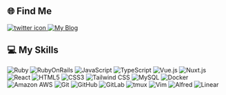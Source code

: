 <h2 align="left">🌐 Find Me</h2>
<p align="left">
  <a href="https://twitter.com/FujiwaraDairy" target="_blank">
    <img alt="twitter icon" src="https://img.shields.io/badge/Twitter-1DA1F2?style=for-the-badge&logo=twitter&logoColor=white" />
  </a>
  <a href="https://entertainment-diary.com/" target="_blank">
    <img alt="My Blog" src="https://img.shields.io/badge/My%20Blog-FFA500?style=for-the-badge&logoColor=white" />
  </a>
</p>

<h2 align="left">💻 My Skills</h2>
<p align="left">
  <img alt="Ruby" src="https://img.shields.io/badge/Ruby-CC342D?style=for-the-badge&logo=Ruby&logoColor=white" />
  <img alt="RubyOnRails" src="https://img.shields.io/badge/Ruby_on_Rails-CC0000?style=for-the-badge&logo=Ruby+on+Rails&logoColor=white" />
  <img alt="JavaScript" src="https://img.shields.io/badge/JavaScript-F7DF1E?style=for-the-badge&logo=javascript&logoColor=black" />
  <img alt="TypeScript" src="https://img.shields.io/badge/TypeScript-007ACC?style=for-the-badge&logo=typescript&logoColor=white" />
  <img alt="Vue.js" src="https://img.shields.io/badge/Vue.js-4FC08D?style=for-the-badge&logo=Vue.js&logoColor=white" />
  <img alt="Nuxt.js" src="https://img.shields.io/badge/Nuxt.js-00DC82?style=for-the-badge&logo=Nuxt.js&logoColor=white" />
  <img alt="React" src="https://img.shields.io/badge/-React-61DAFB?style=for-the-badge&logo=React&logoColor=white" />
  <img alt="HTML5" src="https://img.shields.io/badge/HTML5-E34F26?style=for-the-badge&logo=html5&logoColor=white" />
  <img alt="CSS3" src="https://img.shields.io/badge/CSS3-1572B6?style=for-the-badge&logo=css3&logoColor=white" />
  <img alt="Tailwind CSS" src="https://img.shields.io/badge/Tailwind_CSS-38B2AC?style=for-the-badge&logo=Tailwind+CSS&logoColor=white" />
  <img alt="MySQL" src="https://img.shields.io/badge/MySQL-4479A1?style=for-the-badge&logo=mysql&logoColor=white" />
  <img alt="Docker" src="https://img.shields.io/badge/Docker-2496ED?style=for-the-badge&logo=docker&logoColor=white" />
  <img alt="Amazon AWS" src="https://img.shields.io/badge/Amazon_AWS-232F3E?style=for-the-badge&logo=amazon-aws&logoColor=white" />
  <img alt="Git" src="https://img.shields.io/badge/Git-F05032?style=for-the-badge&logo=git&logoColor=white" />
  <img alt="GitHub" src="https://img.shields.io/badge/GitHub-181717?style=for-the-badge&logo=github&logoColor=white" />
  <img alt="GitLab" src="https://img.shields.io/badge/GitLab-FCA121?style=for-the-badge&logo=gitlab&logoColor=white" />
  <img alt="tmux" src="https://img.shields.io/badge/tmux-1BB91F?style=for-the-badge&logo=tmux&logoColor=white" />
  <img alt="Vim" src="https://img.shields.io/badge/Vim-019733?style=for-the-badge&logo=vim&logoColor=white" />
  <img alt="Alfred" src="https://img.shields.io/badge/Alfred-5C1F87?style=for-the-badge&logo=Alfred&logoColor=white" />
  <img alt="Linear" src="https://img.shields.io/badge/Linear-5E6AD2?style=for-the-badge&logo=Linear&logoColor=white" />
</p>


